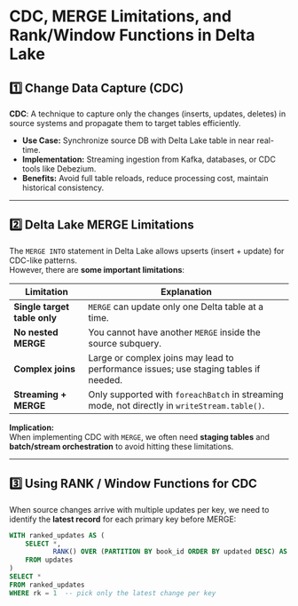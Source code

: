 # CDC, MERGE Limitations, and Rank/Window Functions in Delta Lake

## 1️⃣ Change Data Capture (CDC)

**CDC**: A technique to capture only the changes (inserts, updates, deletes) in source systems and propagate them to target tables efficiently.

- **Use Case:** Synchronize source DB with Delta Lake table in near real-time.
- **Implementation:** Streaming ingestion from Kafka, databases, or CDC tools like Debezium.
- **Benefits:** Avoid full table reloads, reduce processing cost, maintain historical consistency.

---

## 2️⃣ Delta Lake MERGE Limitations

The `MERGE INTO` statement in Delta Lake allows upserts (insert + update) for CDC-like patterns.  
However, there are **some important limitations**:

| Limitation | Explanation |
|------------|-------------|
| **Single target table only** | `MERGE` can update only one Delta table at a time. |
| **No nested MERGE** | You cannot have another `MERGE` inside the source subquery. |
| **Complex joins** | Large or complex joins may lead to performance issues; use staging tables if needed. |
| **Streaming + MERGE** | Only supported with `foreachBatch` in streaming mode, not directly in `writeStream.table()`. |

**Implication:**  
When implementing CDC with `MERGE`, we often need **staging tables** and **batch/stream orchestration** to avoid hitting these limitations.

---

## 3️⃣ Using RANK / Window Functions for CDC

When source changes arrive with multiple updates per key, we need to identify the **latest record** for each primary key before MERGE:

```sql
WITH ranked_updates AS (
    SELECT *,
           RANK() OVER (PARTITION BY book_id ORDER BY updated DESC) AS rk
    FROM updates
)
SELECT *
FROM ranked_updates
WHERE rk = 1  -- pick only the latest change per key
